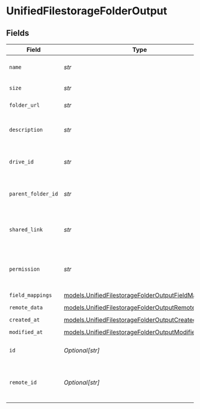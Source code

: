 # UnifiedFilestorageFolderOutput


## Fields

| Field                                                                                                          | Type                                                                                                           | Required                                                                                                       | Description                                                                                                    |
| -------------------------------------------------------------------------------------------------------------- | -------------------------------------------------------------------------------------------------------------- | -------------------------------------------------------------------------------------------------------------- | -------------------------------------------------------------------------------------------------------------- |
| `name`                                                                                                         | *str*                                                                                                          | :heavy_check_mark:                                                                                             | The name of the folder                                                                                         |
| `size`                                                                                                         | *str*                                                                                                          | :heavy_check_mark:                                                                                             | The size of the folder                                                                                         |
| `folder_url`                                                                                                   | *str*                                                                                                          | :heavy_check_mark:                                                                                             | The url of the folder                                                                                          |
| `description`                                                                                                  | *str*                                                                                                          | :heavy_check_mark:                                                                                             | The description of the folder                                                                                  |
| `drive_id`                                                                                                     | *str*                                                                                                          | :heavy_check_mark:                                                                                             | The UUID of the drive tied to the folder                                                                       |
| `parent_folder_id`                                                                                             | *str*                                                                                                          | :heavy_check_mark:                                                                                             | The UUID of the parent folder                                                                                  |
| `shared_link`                                                                                                  | *str*                                                                                                          | :heavy_check_mark:                                                                                             | The UUID of the shared link tied to the folder                                                                 |
| `permission`                                                                                                   | *str*                                                                                                          | :heavy_check_mark:                                                                                             | The UUID of the permission tied to the folder                                                                  |
| `field_mappings`                                                                                               | [models.UnifiedFilestorageFolderOutputFieldMappings](../models/unifiedfilestoragefolderoutputfieldmappings.md) | :heavy_check_mark:                                                                                             | N/A                                                                                                            |
| `remote_data`                                                                                                  | [models.UnifiedFilestorageFolderOutputRemoteData](../models/unifiedfilestoragefolderoutputremotedata.md)       | :heavy_check_mark:                                                                                             | N/A                                                                                                            |
| `created_at`                                                                                                   | [models.UnifiedFilestorageFolderOutputCreatedAt](../models/unifiedfilestoragefolderoutputcreatedat.md)         | :heavy_check_mark:                                                                                             | N/A                                                                                                            |
| `modified_at`                                                                                                  | [models.UnifiedFilestorageFolderOutputModifiedAt](../models/unifiedfilestoragefolderoutputmodifiedat.md)       | :heavy_check_mark:                                                                                             | N/A                                                                                                            |
| `id`                                                                                                           | *Optional[str]*                                                                                                | :heavy_minus_sign:                                                                                             | The UUID of the folder                                                                                         |
| `remote_id`                                                                                                    | *Optional[str]*                                                                                                | :heavy_minus_sign:                                                                                             | The id of the folder in the context of the 3rd Party                                                           |